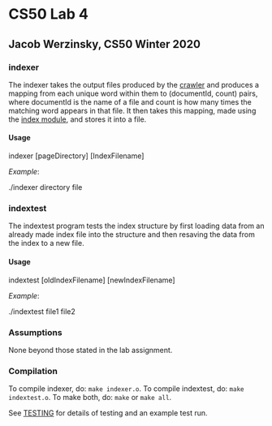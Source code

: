 # CS50 Lab 4
## Jacob Werzinsky, CS50 Winter 2020

### indexer

The indexer takes the output files produced by the [crawler](../crawler/README.md) and produces a mapping from each 
unique word within them to (documentId, count) pairs, where documentId is the name of a file and count is how many times 
the matching word appears in that file. It then takes this mapping, made using the [index module](../common/index.h), and stores it into a file.

#### Usage

indexer [pageDirectory] [IndexFilename]

*Example*:

./indexer directory file

### indextest

The indextest program tests the index structure by first loading data from an already made index file into the structure
and then resaving the data from the index to a new file.

#### Usage

indextest [oldIndexFilename] [newIndexFilename]

*Example*:

./indextest file1 file2

### Assumptions

None beyond those stated in the lab assignment.

### Compilation
To compile indexer, do: `make indexer.o`.
To compile indextest, do: `make indextest.o`.
To make both, do: `make` or `make all`.

See [TESTING](TESTING.md) for details of testing and an example test run.
